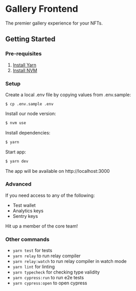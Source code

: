 # Gallery Frontend

The premier gallery experience for your NFTs.

## Getting Started

### Pre-requisites

1. [Install Yarn](https://classic.yarnpkg.com/en/docs/install)
2. [Install NVM](https://github.com/nvm-sh/nvm)

### Setup

Create a local .env file by copying values from .env.sample:

```terminal
$ cp .env.sample .env
```

Install our node version:

```bash
$ nvm use
```

Install dependencies:

```bash
$ yarn
```

Start app:

```bash
$ yarn dev
```

The app will be available on http://localhost:3000

### Advanced

If you need access to any of the following:

- Test wallet
- Analytics keys
- Sentry keys

Hit up a member of the core team!

### Other commands

- `yarn test` for tests
- `yarn relay` to run relay compiler
- `yarn relay:watch` to run relay compiler in watch mode
- `yarn lint` for linting
- `yarn typecheck` for checking type validity
- `yarn cypress:run` to run e2e tests
- `yarn cypress:open` to open cypress
